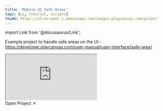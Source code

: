 ```yaml
---
title: 'Mobile UI Safe Areas'
tags: [ui, tutorial, scripts]
thumb: https://s3-eu-west-1.amazonaws.com/images.playcanvas.com/projects/12/828118/9F85DB-image-75.jpg
---
```


import Link from '@docusaurus/Link';

Example project to handle safe areas on the UI - https://developer.playcanvas.com/user-manual/user-interface/safe-area/

<div className="iframe-container">
    <iframe src="https://playcanv.as/p/z5pXervL/" title="Mobile UI Safe Areas" allow="camera; microphone; xr-spatial-tracking; fullscreen" allowfullscreen></iframe>
</div>

<Link to='https://playcanvas.com/project/828118/'>Open Project ↗</Link>
